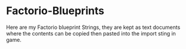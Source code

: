 # Factorio-Blueprints
Here are my Factorio blueprint Strings, they are kept as text documents where the contents can be copied then pasted into the import sting in game.
